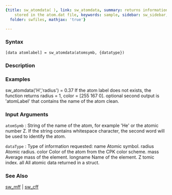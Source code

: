 ```yaml
---
{title: sw_atomdata( ), link: sw_atomdata, summary: returns information on elements
    stored in the atom.dat file, keywords: sample, sidebar: sw_sidebar, permalink: sw_atomdata.html,
  folder: swfiles, mathjax: 'true'}

---
```


### Syntax

`[data atomlabel] = sw_atomdata(atomsymb, {datatype})`

### Description



### Examples

sw_atomdata('H','radius') = 0.37
If the atom label does not exists, the function returns radius = 1,
color = [255 167 0].
optional second output is 'atomLabel' that contains the name of the atom
clean.

### Input Arguments

`atomSymb`
: String of the name of the atom, for example 'He' or the atomic
  number Z. If the string contains whitespace character, the
  second word will be used to identify the atom.

`dataType`
: Type of information requested:
      name        Atomic symbol.
      radius      Atomic radius.
      color       Color of the atom from the CPK color scheme.
      mass        Average mass of the element.
      longname    Name of the element.
      Z           tomic index.
      all         All atomic data returned in a struct.

### See Also

[sw_mff](sw_mff.html) \| [sw_cff](sw_cff.html)


